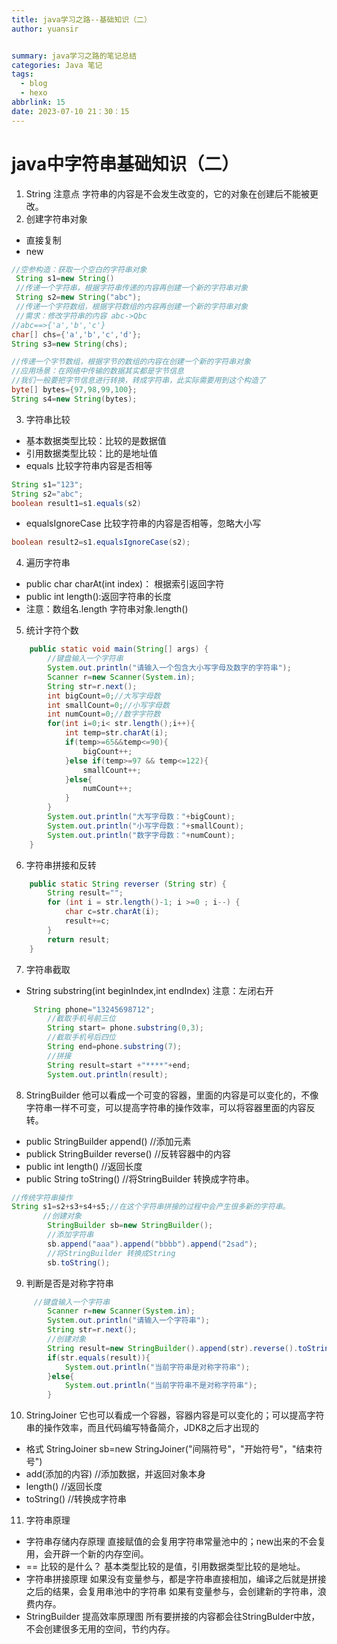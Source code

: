 ```yaml
---
title: java学习之路--基础知识（二）
author: yuansir


summary: java学习之路的笔记总结
categories: Java 笔记
tags:
  - blog
  - hexo
abbrlink: 15
date: 2023-07-10 21：30：15
---
```

# java中字符串基础知识（二）
1. String 注意点
 字符串的内容是不会发生改变的，它的对象在创建后不能被更改。
2. 创建字符串对象
- 直接复制
- new
```java
//空参构造：获取一个空白的字符串对象
 String s1=new String()
 //传递一个字符串，根据字符串传递的内容再创建一个新的字符串对象
 String s2=new String("abc");
 //传递一个字符数组，根据字符数组的内容再创建一个新的字符串对象
 //需求：修改字符串的内容 abc->Qbc
//abc==>{'a','b','c'}
char[] chs={'a','b','c','d'};
String s3=new String(chs);

//传递一个字节数组，根据字节的数组的内容在创建一个新的字符串对象
//应用场景：在网络中传输的数据其实都是字节信息
//我们一般要把字节信息进行转换，转成字符串，此实际需要用到这个构造了
byte[] bytes={97,98,99,100};
String s4=new String(bytes);

```
3. 字符串比较
- 基本数据类型比较：比较的是数据值
- 引用数据类型比较：比的是地址值
- equals 比较字符串内容是否相等
```java
String s1="123";
String s2="abc";
boolean result1=s1.equals(s2)
```
- equalsIgnoreCase 比较字符串的内容是否相等，忽略大小写
```java
boolean result2=s1.equalsIgnoreCase(s2);
```
4. 遍历字符串
- public char charAt(int index)： 根据索引返回字符
- public int  length():返回字符串的长度
- 注意：数组名.length    字符串对象.length()
5. 统计字符个数
```java
    public static void main(String[] args) {
        //键盘输入一个字符串
        System.out.println("请输入一个包含大小写字母及数字的字符串");
        Scanner r=new Scanner(System.in);
        String str=r.next();
        int bigCount=0;//大写字母数
        int smallCount=0;//小写字母数
        int numCount=0;//数字字符数
        for(int i=0;i< str.length();i++){
            int temp=str.charAt(i);
            if(temp>=65&&temp<=90){
                bigCount++;
            }else if(temp>=97 && temp<=122){
                smallCount++;
            }else{
                numCount++;
            }
        }
        System.out.println("大写字母数："+bigCount);
        System.out.println("小写字母数："+smallCount);
        System.out.println("数字字母数："+numCount);
    }
```
6. 字符串拼接和反转
```java
    public static String reverser (String str) {
        String result="";
        for (int i = str.length()-1; i >=0 ; i--) {
            char c=str.charAt(i);
            result+=c;
        }
        return result;
    }
```
7. 字符串截取
- String substring(int beginIndex,int endIndex) 注意：左闭右开
```java
     String phone="13245698712";
        //截取手机号前三位
        String start= phone.substring(0,3);
        //截取手机号后四位
        String end=phone.substring(7);
        //拼接
        String result=start +"****"+end;
        System.out.println(result);
```
8. StringBuilder
他可以看成一个可变的容器，里面的内容是可以变化的，不像字符串一样不可变，可以提高字符串的操作效率，可以将容器里面的内容反转。
- public StringBuilder append() //添加元素
- publick StringBuilder reverse()  //反转容器中的内容
- public int length() //返回长度
- public String toString()  //将StringBuilder 转换成字符串。
```java
//传统字符串操作
String s1=s2+s3+s4+s5;//在这个字符串拼接的过程中会产生很多新的字符串。
       //创建对象
        StringBuilder sb=new StringBuilder();
        //添加字符串
        sb.append("aaa").append("bbbb").append("2sad");
        //将StringBuilder 转换成String
        sb.toString();
```
9. 判断是否是对称字符串
```java
     //键盘输入一个字符串
        Scanner r=new Scanner(System.in);
        System.out.println("请输入一个字符串");
        String str=r.next();
        //创建对象
        String result=new StringBuilder().append(str).reverse().toString();
        if(str.equals(result)){
            System.out.println("当前字符串是对称字符串");
        }else{
            System.out.println("当前字符串不是对称字符串");
        }
```
10. StringJoiner
它也可以看成一个容器，容器内容是可以变化的；可以提高字符串的操作效率，而且代码编写特备简介，JDK8之后才出现的
- 格式
    StringJoiner sb=new StringJoiner("间隔符号"，"开始符号"，"结束符号")
- add(添加的内容) //添加数据，并返回对象本身
- length() //返回长度
- toString()  //转换成字符串
11. 字符串原理
- 字符串存储内存原理
  直接赋值的会复用字符串常量池中的；new出来的不会复用，会开辟一个新的内存空间。
- == 比较的是什么？
 基本类型比较的是值，引用数据类型比较的是地址。
- 字符串拼接原理
 如果没有变量参与，都是字符串直接相加，编译之后就是拼接之后的结果，会复用串池中的字符串
 如果有变量参与，会创建新的字符串，浪费内存。
 - StringBuilder 提高效率原理图
  所有要拼接的内容都会往StringBulder中放，不会创建很多无用的空间，节约内存。
